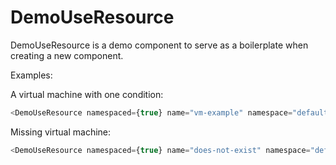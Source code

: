 # DemoUseResource

DemoUseResource is a demo component to serve as a boilerplate when creating a new component.

Examples:

A virtual machine with one condition:
```js
<DemoUseResource namespaced={true} name="vm-example" namespace="default" errorText="Missing virtual machine data"/>
```

Missing virtual machine:
```js
<DemoUseResource namespaced={true} name="does-not-exist" namespace="default" errorText="Missing virtual machine data"/>
```
